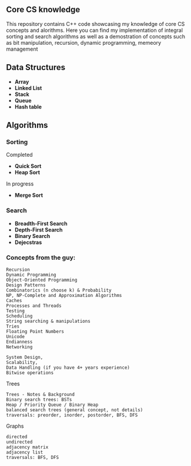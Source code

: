 ## Core CS knowledge

This repository contains C++ code showcasing my knowledge of core CS concepts and alorithms. Here you can find my implementation of integral sorting and search algorithms as well as a demostration of concepts such as bit manipulation, recursion, dynamic programming, memeory management

## Data Structures
- **Array**
- **Linked List**
- **Stack**
- **Queue**
- **Hash table**

## Algorithms

### Sorting
Completed
- **Quick Sort**
- **Heap Sort**

In progress
- **Merge Sort**

### Search
- **Breadth-First Search**
- **Depth-First Search**
- **Binary Search**
- **Dejecstras**


 ### Concepts from the guy:

    Recursion
    Dynamic Programming
    Object-Oriented Programming
    Design Patterns
    Combinatorics (n choose k) & Probability
    NP, NP-Complete and Approximation Algorithms
    Caches
    Processes and Threads
    Testing
    Scheduling
    String searching & manipulations
    Tries
    Floating Point Numbers
    Unicode
    Endianness
    Networking

    System Design,
    Scalability,
    Data Handling (if you have 4+ years experience)
    Bitwise operations

Trees

    Trees - Notes & Background
    Binary search trees: BSTs
    Heap / Priority Queue / Binary Heap
    balanced search trees (general concept, not details)
    traversals: preorder, inorder, postorder, BFS, DFS

Graphs

    directed
    undirected
    adjacency matrix
    adjacency list
    traversals: BFS, DFS
